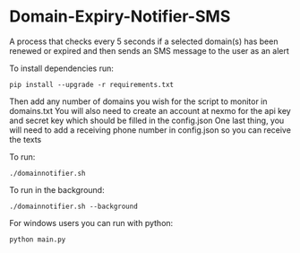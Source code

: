 # Domain-Expiry-Notifier-SMS
A process that checks every 5 seconds if a selected domain(s) has been renewed or expired and then sends an SMS message to the user as an alert

To install dependencies run:

```pip install --upgrade -r requirements.txt```

Then add any number of domains you wish for the script to monitor in domains.txt
You will also need to create an account at nexmo for the api key and secret key which should be filled in the config.json
One last thing, you will need to add a receiving phone number in config.json so you can receive the texts

To run:

```./domainnotifier.sh```

To run in the background:

```./domainnotifier.sh --background```

For windows users you can run with python:

```python main.py```

